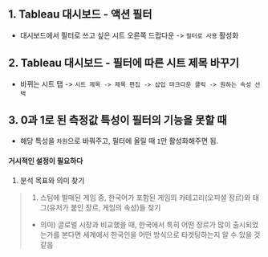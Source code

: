 ## 1. Tableau 대시보드 - 액션 필터
- 대시보드에서 필터로 쓰고 싶은 시트 오른쪽 드랍다운 -> `필터로 사용` 활성화

## 2. Tableau 대시보드 - 필터에 따른 시트 제목 바꾸기
- 바뀌는 시트 탭 -> `시트 제목 -> 제목 편집 -> 삽입 마크다운 클릭 -> 원하는 속성 선택`

## 3. 0과 1로 된 측정값 특성이 필터의 기능을 못할 때
- 해당 특성을 `차원`으로 바꿔주고, 필터에 올릴 때 `1`만 활성화해주면 됨.


#### 거시적인 설정이 필요하다
1. 분석 목표와 의미 찾기
	
 > 1. 스팀에 발매된 게임 중, 한국어가 포함된 게임의 카테고리(오피셜 장르)와 태그(유저가 붙인 장르, 게임의 속성)들 찾기
> - 의미) 글로벌 시장과 비교했을 때, 한국에서 특히 어떤 장르가 많이 출시되었는가를 본다면 세계에서 한국인을 어떤 방식으로 타겟팅하는지 알 수 있을 것 같음


